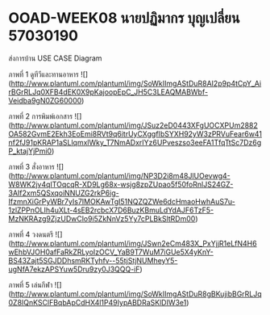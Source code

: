 # OOAD-WEEK08 นายปฏิมากร บุญเปลี่ยน 57030190

ส่งการบ้าน USE CASE Diagram

ภาพที่ 1 ดูทีวีและทานอาหาร
![]
(http://www.plantuml.com/plantuml/img/SoWkIImgAStDuR8AI2p9p4tCpY_AirBGrRLJq0XFB4dEK0X9pKajoopEpC_JH5C3LEAQMABWbf-Veidba9gN0ZG60000)




ภาพที่ 2 การพิมพ์เอกสาร
![]
(http://www.plantuml.com/plantuml/img/JSuz2eD0443XFgUOCXPUm2882OA582GvmE2Ekh3EoEmi8RVt9q6itrUyCXggfIbSYXH92yW3zPRVuFear6w41nf2fJ91pKRAP1aSLlqmxlWky_T7NmADxrIYz6UPveszso3eeFA1TfqTtSc7Dz6gP_ktajYjPmi0)


ภาพที่ 3 สั่งอาหาร
![]
(http://www.plantuml.com/plantuml/img/NP3D2i8m48JlUOevwg4-W8WK2jv4qITOqcqR-XD9Lg68x-wsjg8zpZUpao5f50foRnlJS24GZ-3AIf2xm5QSxqoiNNUZG2rkP6ig-IfzmnXiGrPyWBr7yIs7IMOKAwTgI51NQZQZWe6dcHmaoHwhAuS7u-1zlZPPnOLIh4uXLt-4sEB2rcbcX7D6BuzKBmuLdYdAJF6TzF5-MzNKRAzg9ZjzUDwClo9i5ZkNnVz5Yy7cPLBkSltRDm00)


ภาพที่ 4 วงดนตรี
![]
(http://www.plantuml.com/plantuml/img/JSwn2eCm483X_PxYjjR1eLfN4H6wEhbVJOH0afFaRkZRLyoIzOCV_YaB9T7WuM7iGUe5X4yKnY-BS43Zajt5SGJDDhsmRKTyhfv--55tjStjNUMheyY5-ugNfA7ekzAPSYuw5Dru9zy0J3QQQ-iF)

ภาพที่ 5 เล่นกีฬา
![]
(http://www.plantuml.com/plantuml/img/SoWkIImgAStDuR8gBKujibBGrRLJq0Z8IQnKSClFBqbApCdHX4l1P49IypABDRaSKlDIW3e1)
